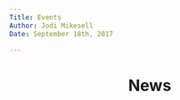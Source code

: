 ```yaml
---  
Title: Events
Author: Jodi Mikesell  
Date: September 18th, 2017

---  				
```

<center> <h1>News</h1> </center>

